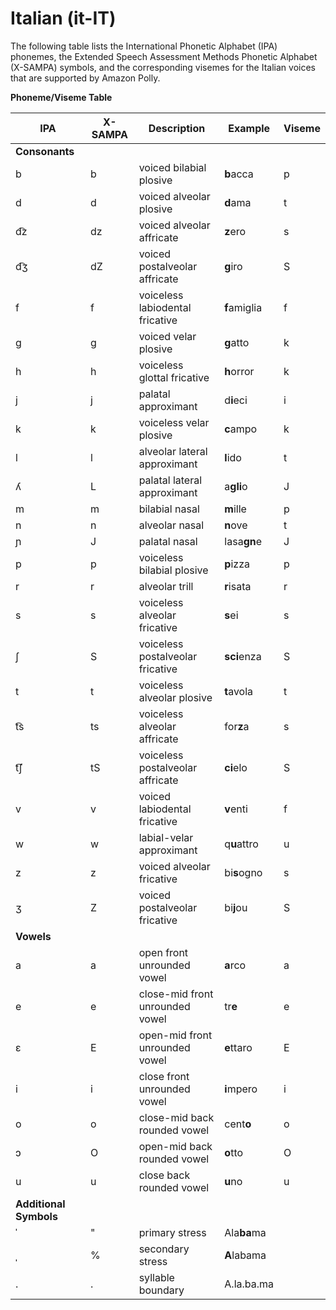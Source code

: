 # Italian \(it\-IT\)<a name="ph-table-italian"></a>

The following table lists the International Phonetic Alphabet \(IPA\) phonemes, the Extended Speech Assessment Methods Phonetic Alphabet \(X\-SAMPA\) symbols, and the corresponding visemes for the Italian voices that are supported by Amazon Polly\.


**Phoneme/Viseme Table**  

| IPA | X\-SAMPA | Description | Example | Viseme | 
| --- | --- | --- | --- | --- | 
|  **Consonants**  | 
| b | b | voiced bilabial plosive | **b**acca | p | 
| d | d | voiced alveolar plosive | **d**ama | t | 
| d͡z | dz | voiced alveolar affricate | **z**ero | s | 
| d͡ʒ | dZ | voiced postalveolar affricate | **g**iro | S | 
| f | f | voiceless labiodental fricative | **f**amiglia | f | 
| g | g | voiced velar plosive | **g**atto | k | 
| h | h | voiceless glottal fricative | **h**orror | k | 
| j | j | palatal approximant | d**i**eci | i | 
| k | k | voiceless velar plosive | **c**ampo | k | 
| l | l | alveolar lateral approximant | **l**ido | t | 
| ʎ | L | palatal lateral approximant | a**gli**o | J | 
| m | m | bilabial nasal | **m**ille | p | 
| n | n | alveolar nasal | **n**ove | t | 
| ɲ | J | palatal nasal | lasa**gn**e | J | 
| p | p | voiceless bilabial plosive | **p**izza | p | 
| r | r | alveolar trill | **r**isata | r | 
| s | s | voiceless alveolar fricative | **s**ei | s | 
| ʃ | S | voiceless postalveolar fricative | **sci**enza | S | 
| t | t | voiceless alveolar plosive | **t**avola | t | 
| t͡s | ts | voiceless alveolar affricate | for**z**a | s | 
| t͡ʃ | tS | voiceless postalveolar affricate | **ci**elo | S | 
| v | v | voiced labiodental fricative | **v**enti | f | 
| w | w | labial\-velar approximant | q**u**attro | u | 
| z | z | voiced alveolar fricative | bi**s**ogno | s | 
| ʒ | Z | voiced postalveolar fricative | bi**j**ou | S | 
|  **Vowels**  | 
| a | a | open front unrounded vowel | **a**rco | a | 
| e | e | close\-mid front unrounded vowel | tr**e** | e | 
| ɛ | E | open\-mid front unrounded vowel | **e**ttaro | E | 
| i | i | close front unrounded vowel | **i**mpero | i | 
| o | o | close\-mid back rounded vowel | cent**o** | o | 
| ɔ | O | open\-mid back rounded vowel | **o**tto | O | 
| u | u | close back rounded vowel | **u**no | u | 
|  **Additional Symbols**  | 
| ˈ | " | primary stress | Ala**ba**ma |  | 
| ˌ | % | secondary stress | **A**labama |  | 
| \. | \. | syllable boundary | A\.la\.ba\.ma |  | 
